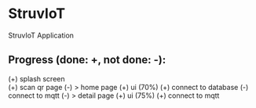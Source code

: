 # StruvIoT

StruvIoT Application

## Progress (done: +, not done: -):
(+) splash screen <br/>
(+) scan qr page
(-) > home page
	(+) ui (70%)
	(+) connect to database
	(-) connect to mqtt
(-) > detail page
	(+) ui (75%)
	(+) connect to mqtt
